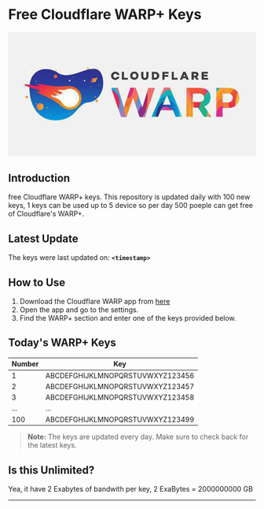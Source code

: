 # Free Cloudflare WARP+ Keys

![Banner](asset/IMG_20240629_142710_129.jpg)

## Introduction

free Cloudflare WARP+ keys. This repository is updated daily with 100 new keys, 1 keys can be used up to 5 device so per day 500 poeple can get free of Cloudflare's WARP+.

## Latest Update

The keys were last updated on: **`<timestamp>`**

## How to Use

1. Download the Cloudflare WARP app from [here](https://1.1.1.1/)
2. Open the app and go to the settings.
3. Find the WARP+ section and enter one of the keys provided below.

## Today's WARP+ Keys

| Number | Key                                   |
|------------|---------------------------------------|
| 1          | ABCDEFGHIJKLMNOPQRSTUVWXYZ123456     |
| 2          | ABCDEFGHIJKLMNOPQRSTUVWXYZ123457     |
| 3          | ABCDEFGHIJKLMNOPQRSTUVWXYZ123458     |
| ...        | ...                                   |
| 100        | ABCDEFGHIJKLMNOPQRSTUVWXYZ123499     |

> **Note:** The keys are updated every day. Make sure to check back for the latest keys.


## Is this Unlimited?

Yea, it have 2 Exabytes of bandwith per key, 2 ExaBytes = 2000000000 GB

---

